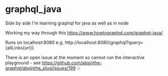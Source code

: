 # graphql_java
Side by side I'm learning graphql for java as well as in node

Working my way through this https://www.howtographql.com/graphql-java/

Runs on localhost:8080 e.g. http://localhost:8080/graphql?query={allLinks{url}}

There is an open issue at the moment so cannot run the interactive playground - see https://github.com/absinthe-graphql/absinthe_plug/issues/199
:boom:
